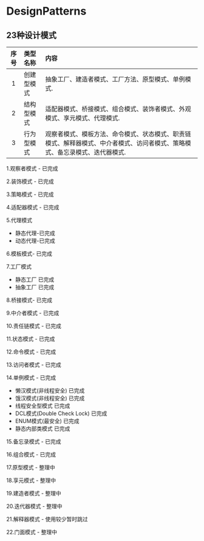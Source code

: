 # DesignPatterns 
## 23种设计模式

|序号|类型名称|内容|
|:---:|:----|:----| 
|1|创建型模式|抽象工厂、建造者模式、工厂方法、原型模式、单例模式.|
|2|结构型模式|适配器模式、桥接模式、组合模式、装饰者模式、外观模式、享元模式、代理模式.|
|3|行为型模式|观察者模式、模板方法、命令模式、状态模式、职责链模式、解释器模式、中介者模式、访问者模式、策略模式、备忘录模式、迭代器模式.| 

1.观察者模式 - 已完成 

2.装饰模式 - 已完成

3.策略模式 - 已完成

4.适配器模式 - 已完成

5.代理模式 

 *  静态代理-已完成
 *  动态代理-已完成

6.模板模式- 已完成

7.工厂模式  

 *  静态工厂 已完成
 *  抽象工厂 已完成

8.桥接模式- 已完成

9.中介者模式 - 已完成

10.责任链模式 - 已完成

11.状态模式 - 已完成

12.命令模式 - 已完成

13.访问者模式 - 已完成

14.单例模式 - 已完成

   * 懒汉模式(非线程安全) 已完成
   * 饿汉模式(非线程安全) 已完成
   * 线程安全型模式 已完成
   * DCL模式(Double Check Lock) 已完成
   * ENUM模式(最安全) 已完成
   * 静态内部类模式  已完成

15.备忘录模式 - 已完成

16.组合模式 - 已完成

17.原型模式 - 整理中

18.享元模式 - 整理中

19.建造者模式 - 整理中

20.迭代器模式 - 整理中

21.解释器模式 - 使用较少暂时跳过

22.门面模式 - 整理中




